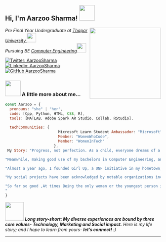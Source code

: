 <h2> Hi, I'm Aarzoo Sharma! <img src="https://media.giphy.com/media/Wj7lNjMNDxSmc/giphy.gif" width="50"></h2>
<img align='right' src="https://media.giphy.com/media/cst5AXzPxRLyIwMNsV/giphy.gif" width="230">
<p><em>Pre Final Year Undergraduate at <a href="https://www.thapar.edu/">Thapar University </a><img src="https://media.giphy.com/media/jqqdRrgxFMuXQxTthe/giphy.gif" width="30"></br> Pursuing BE <a href="https://www.google.com/urlsa=t&rct=j&q=&esrc=s&source=web&cd=&cad=rja&uact=8&ved=2ahUKEwjKq5fUibP0AhWdT2wGHYFRCIkQFnoECAMQAQ&url=https%3A%2F%2Fwww.thapar.edu%2Facademics%2Fdepartments%2Fcomputer-science-engineering&usg=AOvVaw3WOAzIItnW_YAgPFCbWHFe">Computer Engineering</a><img src="https://media.giphy.com/media/WUlplcMpOCEmTGBtBW/giphy.gif" width="30"> 
</em></p>

[![Twitter: AarzooSharma](https://img.shields.io/twitter/follow/analytic_aarzoo?style=social)](https://twitter.com/analytic_aarzoo?s=09)
[![Linkedin: AarzooSharma](https://img.shields.io/badge/-aarzoosharma-blue?style=flat-square&logo=Linkedin&logoColor=white&link=https://www.linkedin.com/in/aarzoo-sharma-57288b194/detail/contact-info/)](https://www.linkedin.com/in/aarzoo-sharma-57288b194/detail/contact-info/)
[![GitHub AarzooSharma](https://img.shields.io/github/followers/coding-finesse?style=social)](https://github.com/coding-finesse)


### <img src="https://media.giphy.com/media/VgCDAzcKvsR6OM0uWg/giphy.gif" width="50"> A little more about me...  

```javascript
const Aarzoo = {
  pronouns: "she" | "her",
  code: [Cpp, Python, HTML, CSS, R],
  tools: [MATLAB, Adobe Spark AR Studio, Collab, RStudio],
  
  techCommunities: {
                        Microsoft Learn Student Ambassador: "Microsoft",
                        Member: "WomenWhoCode",
                        Member: "WomenInTech"
                      },
 My Story: "Progress, not perfection. As a child, everyone dreams of a very elated future with luxury, popularity, and success. But, as age climbs, the dreams get replaced by practical goals. In the next ten years, I will have lived across Asia and Europe, bombarding my socials with my own version of TLC and a breath-taking book collection. While at it I aspire to pursue specialization in Data Science and explore all avenues of business administration & financial management."

"Meanwhile, making good use of my bachelors in Computer Engineering, and becoming a Thoughtful leader of the workplace, motivated and passionate about building companies and organisations from within and to contribute to the team’s success."

"Almost a year ago, I founded Girl Up, a UNF initiative in my hometown, Ludhiana providing a platform and guiding girls along their journey from leaders to changemakers and have been advocating for gender-neutral rights with HeForShe, generated new business with marketing initiatives and strategic plans along with leading the global campaign #EncouragetheCourage over Asia & African subcontinent and being one of its star performers, managed the Sales & Marketing of the Punjab Region, planned and implemented digital marketing campaigns, collaborations with influencers mainly from Bollywood & regional artists, bloggers, and celebrities hence increased conversions and witnessed record-breaking sales throughout my tenure, co-founded a health tech project focused on providing a brand new perspective in the field of Alzheimer's care and Engaged with world leaders and emerging leaders to supercharge and accelerate solutions for the sustainable development goals in SDG Action Zone."

"My social projects have been acknowledged by notable organizations including Girl Up Foundation and were featured among 14 Indian Community leaders this International Women's Day."

"So far so good ,At times Being the only woman or the youngest person in the room, I have embraced challenges, won over difficult clients and am passionate about discovering new technical advances,the power and drive of innovation it brings along.With a question of 'How can we get more women into STEM degree programs and careers?' to address.
"
}
```

<img src="https://media.giphy.com/media/LnQjpWaON8nhr21vNW/giphy.gif" width="60"> <em><b>Long story-short: My diverse experiences are bound by three core values- Technology, Marketing and Social impact.</b> Here is my life story; and I hope to learn from yours- <b>let’s connect!</b> :)</em>

---
